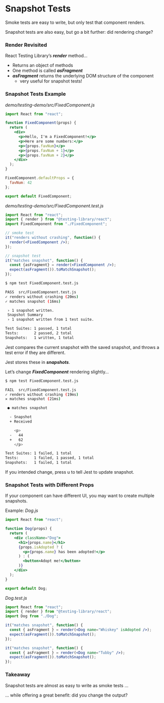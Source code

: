 # Snapshot Tests

Smoke tests are easy to write, but only test that component renders.

Snapshot tests are also easy, but go a bit further: did rendering change?

### Render Revisited
React Testing Library’s ***render*** method…
- Returns an object of methods
- One method is called ***asFragment***
- ***asFragment*** returns the underlying DOM structure of the component
    - very useful for snapshot tests!

### Snapshot Tests Example
_demo/testing-demo/src/FixedComponent.js_
```jsx
import React from "react";

function FixedComponent(props) {
  return (
    <div>
      <p>Hello, I'm a FixedComponent!</p>
      <p>Here are some numbers:</p>
      <p>{props.favNum}</p>
      <p>{props.favNum + 1}</p>
      <p>{props.favNum + 2}</p>
    </div>
  );
}

FixedComponent.defaultProps = {
  favNum: 42
};

export default FixedComponent;
```

_demo/testing-demo/src/FixedComponent.test.js_
```jsx
import React from "react";
import { render } from "@testing-library/react";
import FixedComponent from "./FixedComponent";

// smoke test
it("renders without crashing", function() {
  render(<FixedComponent />);
});

// snapshot test
it("matches snapshot", function() {
  const {asFragment} = render(<FixedComponent />);
  expect(asFragment()).toMatchSnapshot();
});
```

```bash
$ npm test FixedComponent.test.js

PASS  src/FixedComponent.test.js
✓ renders without crashing (20ms)
✓ matches snapshot (16ms)

 › 1 snapshot written.
 Snapshot Summary
 › 1 snapshot written from 1 test suite.

Test Suites: 1 passed, 1 total
Tests:       2 passed, 2 total
Snapshots:   1 written, 1 total
```

Jest compares the current snapshot with the saved snapshot, and throws a test error if they are different.

Jest stores these in ***__snapshots__***.

Let’s change ***FixedComponent*** rendering slightly…

```bash
$ npm test FixedComponent.test.js

FAIL  src/FixedComponent.test.js
✓ renders without crashing (19ms)
✕ matches snapshot (21ms)

 ● matches snapshot

  - Snapshot
  + Received

    <p>
  -   44
  +   62
    </p>

Test Suites: 1 failed, 1 total
Tests:       1 failed, 1 passed, 1 total
Snapshots:   1 failed, 1 total
```

If you intended change, press u to tell Jest to update snapshot.

### Snapshot Tests with Different Props
If your component can have different UI, you may want to create multiple snapshots.

Example:
_Dog.js_
```jsx
import React from "react";

function Dog(props) {
  return (
    <div className="Dog">
      <h1>{props.name}</h1>
      {props.isAdopted ? (
        <p>{props.name} has been adopted!</p>
      ) : (
        <button>Adopt me!</button>
      )}
    </div>
  );
}

export default Dog;
```

_Dog.test.js_
```jsx
import React from "react";
import { render } from "@testing-library/react";
import Dog from "./Dog";

it("matches snapshot", function() {
  const { asFragment } = render(<Dog name="Whiskey" isAdopted />);
  expect(asFragment()).toMatchSnapshot();
});

it("matches snapshot", function() {
  const { asFragment } = render(<Dog name="Tubby" />);
  expect(asFragment()).toMatchSnapshot();
});
```

### Takeaway
Snapshot tests are almost as easy to write as smoke tests …

… while offering a great benefit: did you change the output?
